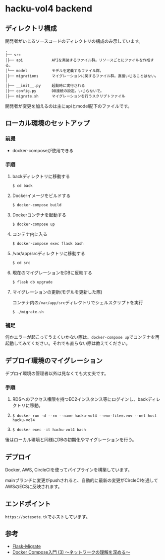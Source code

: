 # hacku-vol4 backend

## ディレクトリ構成
開発者がいじるソースコードのディレクトリの構成のみ示しています。

```
.
├── src
│├── api             APIを実装するファイル群。リソースごとにファイルを作成する。
│└── model           モデルを定義するファイル群。
│├── migrations      マイグレーションに関するファイル群。直接いじることはない。
│
│├── __init__.py     起動時に実行される
│├── config.py       DB接続の設定。いじらないで。
│├── migrate.sh      マイグレーションを行うスクリプトファイル
```

開発者が変更を加えるのは主にapiとmodel配下のファイルです。

## ローカル環境のセットアップ

### 前提
- docker-composeが使用できる
   
### 手順
1. backディレクトリに移動する
    
    `$ cd back`
  
 
2. Dockerイメージをビルドする
   
   `$ docker-compose build`
   

3. Dockerコンテナを起動する
   
   `$ docker-compose up`


4. コンテナ内に入る

   `$ docker-compose exec flask bash`


5. /var/app/srcディレクトリに移動する

   `$ cd src`


5. 現在のマイグレーションをDBに反映する
   
   `$ flask db upgrade`


6. マイグレーションの更新(モデルを更新した際)

   コンテナ内の`/var/app/src`ディレクトリでシェルスクリプトを実行
 
   `$ ./migrate.sh`

### 補足
何かエラーが起こってうまくいかない際は、`docker-compose up`でコンテナを再起動してみてください。それでも直らない際は教えてください。



## デプロイ環境のマイグレーション
デプロイ環境の管理者以外は見なくても大丈夫です。

### 手順
1. RDSへのアクセス権限を持つEC2インスタンス等にログインし、backディレクトリに移動。


2. `$ docker run -d --rm --name hacku-vol4 --env-file=.env --net host hacku-vol4`


3. `$ docker exec -it hacku-vol4 bash`


後はローカル環境と同様にDBの初期化やマイグレーションを行う。



## デプロイ 
Docker, AWS, CircleCIを使ってパイプラインを構築しています。

mainブランチに変更がpushされると、自動的に最新の変更がCircleCIを通してAWSのECSに反映されます。


## エンドポイント
`https://sotesote.tk`でホストしています。


## 参考
- [Flask-Migrate](https://flask-migrate.readthedocs.io/en/latest/#command-reference)
- [Docker Compose入門 (3) ～ネットワークの理解を深める～](https://knowledge.sakura.ad.jp/23899/)
